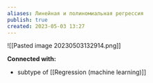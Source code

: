 ```yaml
---
aliases: Линейная и полиномиальная регрессия
publish: true
created: 2023-05-03 13:27
---
```



![[Pasted image 20230503132914.png]]






**Connected with:**
- subtype of [[Regression (machine learning)]]



